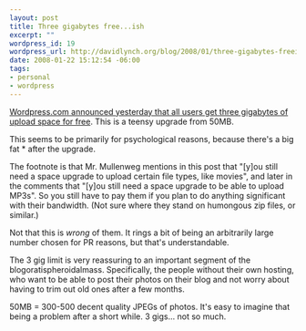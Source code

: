 ```yaml
--- 
layout: post
title: Three gigabytes free...ish
excerpt: ""
wordpress_id: 19
wordpress_url: http://davidlynch.org/blog/2008/01/three-gigabytes-freeish/
date: 2008-01-22 15:12:54 -06:00
tags: 
- personal
- wordpress
---
```

<a href="http://wordpress.com/blog/2008/01/21/three-gigabytes/">Wordpress.com announced yesterday that all users get three gigabytes of upload space for free</a>.  This is a teensy upgrade from 50MB.

This seems to be primarily for psychological reasons, because there's a big fat * after the upgrade.

The footnote is that Mr. Mullenweg mentions in this post that "[y]ou still need a space upgrade to upload certain file types, like movies", and later in the comments that "[y]ou still need a space upgrade to be able to upload MP3s".  So you still have to pay them if you plan to do anything significant with their bandwidth.  (Not sure where they stand on humongous zip files, or similar.)

Not that this is <em>wrong</em> of them.  It rings a bit of being an arbitrarily large number chosen for PR reasons, but that's understandable.

The 3 gig limit is very reassuring to an important segment of the blogoratispheroidalmass.  Specifically, the people without their own hosting, who want to be able to post their photos on their blog and not worry about having to trim out old ones after a few months.

50MB = 300-500 decent quality JPEGs of photos.  It's easy to imagine that being a problem after a short while.  3 gigs... not so much.
